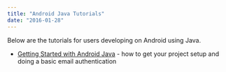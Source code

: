 ```yaml
---
title: "Android Java Tutorials"
date: "2016-01-28"
---
```


Below are the tutorials for users developing on Android using Java.

- [Getting Started with Android Java](/learn/getting-started-with-android-java/) - how to get your project setup and doing a basic email authentication
